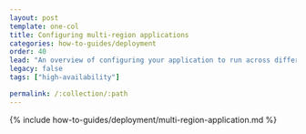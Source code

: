 ```yaml
---
layout: post
template: one-col
title: Configuring multi-region applications 
categories: how-to-guides/deployment
order: 40
lead: "An overview of configuring your application to run across different regions"
legacy: false
tags: ["high-availability"]

permalink: /:collection/:path
---
```

{% include how-to-guides/deployment/multi-region-application.md %}